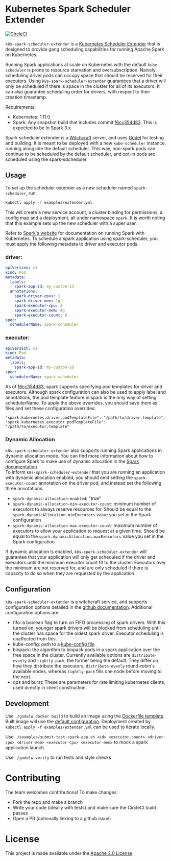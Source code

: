 # Kubernetes Spark Scheduler Extender

[![CircleCI](https://circleci.com/gh/palantir/k8s-spark-scheduler.svg?style=svg)](https://circleci.com/gh/palantir/k8s-spark-scheduler)

`k8s-spark-scheduler-extender` is a [Kubernetes Scheduler Extender](https://github.com/kubernetes/community/blob/master/contributors/design-proposals/scheduling/scheduler_extender.md) that is designed to provide gang scheduling capabilities for running Apache Spark on Kubernetes.

Running Spark applications at scale on Kubernetes with the default `kube-scheduler` is prone to resource starvation and oversubscription. Naively scheduling driver pods can occupy space that should be reserved for their executors. Using `k8s-spark-scheduler-extender` guarantees that a driver will only be scheduled if there is space in the cluster for all of its executors. It can also guarantee scheduling order for drivers, with respect to their creation timestamp.

Requirements:
- Kubernetes: 1.11.0
- Spark: Any snapshot build that includes commit [f6cc354d83](https://github.com/apache/spark/commit/f6cc354d83). This is expected to be in Spark 3.x

Spark scheduler extender is a [Witchcraft](https://github.com/palantir/witchcraft-go-server) server, and uses [Godel](https://github.com/palantir/godel) for testing and building. It is meant to be deployed with a new `kube-scheduler` instance, running alongside the default scheduler. This way, non-spark pods can continue to be scheduled by the default scheduler, and opt-in pods are scheduled using the spark-sdcheduler.

## Usage

To set up the scheduler extender as a new scheduler named `spark-scheduler`, run:
```sh
kubectl apply -f examples/extender.yml
```
This will create a new service account, a cluster binding for permissions, a config map and a deployment, all under namespace `spark`. It is worth noting that this example sets up the new scheduler with a super user.

Refer to [Spark's website](https://spark.apache.org/docs/2.3.0/running-on-kubernetes.html) for documentation on running Spark with Kubernetes. To schedule a spark application using spark-scheduler, you must apply the following metadata to driver and executor pods.
### driver:
```yml
apiVersion: v1
kind: Pod
metadata:
  labels:
    spark-app-id: my-custom-id
  annotations:
    spark-driver-cpus: 1
    spark-driver-mem: 1g
    spark-executor-cpu: 2
    spark-executor-mem: 4g
    spark-executor-count: 8
spec:
  schedulerName: spark-scheduler
```
### executor:
```yml
apiVersion: v1
kind: Pod
metadata:
  labels:
    spark-app-id: my-custom-id
spec:
  schedulerName: spark-scheduler
```

As of [f6cc354d83](https://github.com/apache/spark/commit/f6cc354d83), spark supports specifying pod templates for driver and executors. Although spark configuration can also be used to apply label and annotations, the pod template feature in spark is the only way of setting schedulerName. To apply the above overrides, you should save them as files and set these configuration overrides:
```
"spark.kubernetes.driver.podTemplateFile": "/path/to/driver.template",
"spark.kubernetes.executor.podTemplateFile": "/path/to/executor.template"
```

### Dynamic Allocation
`k8s-spark-scheduler-extender` also supports running Spark applications in dynamic allocation mode. You can find more information about how to configure Spark to make use of dynamic allocation in the [Spark documentation](http://spark.apache.org/docs/latest/configuration.html#dynamic-allocation).  
To inform `k8s-spark-scheduler-extender` that you are running an application with dynamic allocation enabled, you should omit setting the `spark-executor-count` annotation on the driver pod, and instead set the following three annotations:
- `spark-dynamic-allocation-enabled`: "true"
- `spark-dynamic-allocation-min-executor-count`: minimum number of executors to always reserve resources for. Should be equal to the `spark.dynamicAllocation.minExecutors` value you set in the Spark configuration
- `spark-dynamic-allocation-max-executor-count`: maximum number of executors to allow your application to request at a given time. Should be equal to the `spark.dynamicAllocation.maxExecutors` value you set in the Spark configuration

If dynamic allocation is enabled, `k8s-spark-scheduler-extender` will guarantee that your application will only get scheduled if the driver and executors until the minimum executor count fit to the cluster. Executors over the minimum are not reserved for, and are only scheduled if there is capacity to do so when they are requested by the application.

## Configuration

`k8s-spark-scheduler-extender` is a witchcraft service, and supports configuration options detailed in the [github documentation](https://github.com/palantir/witchcraft-go-server#configuration). Additional configuration options are:
 - fifo: a boolean flag to turn on FIFO processing of spark drivers. With this turned on, younger spark drivers will be blocked from scheduling until the cluster has space for the oldest spark driver. Executor scheduling is unaffected from this.
 - kube-config: path to a [kube-config file](https://kubernetes.io/docs/tasks/access-application-cluster/configure-access-multiple-clusters/)
 - binpack: the algorithm to binpack pods in a spark application over the free space in the cluster. Currently available options are `distribute-evenly` and `tightly-pack`, the former being the default. They differ on how they distribute the executors, `distribute-evenly` round-robin's available nodes, whereas `tightly-pack` fills one node before moving to the next.
 - qps and burst: These are parameters for rate limiting kubernetes clients, used directly in client construction.

## Development

Use `./godelw docker build` to build an image using the [Dockerfile template](docker/Dockerfile). Built image will use the [default configuration](docker/var/conf/install.yml). Deployment created by `kubectl apply -f examples/extender.yml` can be used to iterate locally.

Use `./examples/submit-test-spark-app.sh <id> <executor-count> <driver-cpu> <driver-mem> <executor-cpu> <executor-mem>` to mock a spark application launch.

Use `./godelw verify` to run tests and style checks

# Contributing

The team welcomes contributions!  To make changes:

- Fork the repo and make a branch
- Write your code (ideally with tests) and make sure the CircleCI build passes
- Open a PR (optionally linking to a github issue)

# License
This project is made available under the [Apache 2.0 License](/LICENSE).
